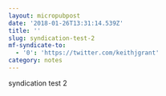 ```yaml
---
layout: micropubpost
date: '2018-01-26T13:31:14.539Z'
title: ''
slug: syndication-test-2
mf-syndicate-to:
  - '0': 'https://twitter.com/keithjgrant'
category: notes
---
```

syndication test 2
